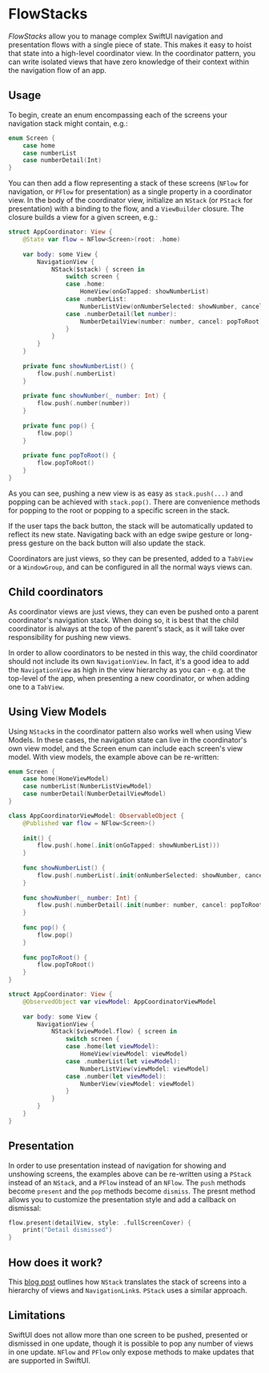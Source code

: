 # FlowStacks

*FlowStacks* allow you to manage complex SwiftUI navigation and presentation flows with a single piece of state. This makes it easy to hoist that state into a high-level coordinator view. In the coordinator pattern, you can write isolated views that have zero knowledge of their context within the navigation flow of an app.

## Usage

To begin, create an enum encompassing each of the screens your navigation stack might contain, e.g.:

```swift
enum Screen {
    case home
    case numberList
    case numberDetail(Int)
}
```

You can then add a flow representing a stack of these screens (`NFlow` for navigation, or `PFlow` for presentation) as a single property in a coordinator view. In the body of the coordinator view, initialize an `NStack` (or `PStack` for presentation) with a binding to the flow, and a `ViewBuilder` closure. The closure builds a view for a given screen, e.g.:

```swift
struct AppCoordinator: View {
    @State var flow = NFlow<Screen>(root: .home)
    
    var body: some View {
        NavigationView {
            NStack($stack) { screen in
                switch screen {
                case .home:
                    HomeView(onGoTapped: showNumberList)
                case .numberList:
                    NumberListView(onNumberSelected: showNumber, cancel: pop)
                case .numberDetail(let number):
                    NumberDetailView(number: number, cancel: popToRoot)
                }
            }
        }
    }
    
    private func showNumberList() {
        flow.push(.numberList)
    }
    
    private func showNumber(_ number: Int) {
        flow.push(.number(number))
    }
    
    private func pop() {
        flow.pop()
    }
    
    private func popToRoot() {
        flow.popToRoot()
    }
}
```

As you can see, pushing a new view is as easy as `stack.push(...)` and popping can be achieved with `stack.pop()`. There are convenience methods for popping to the root or popping to a specific screen in the stack. 

If the user taps the back button, the stack will be automatically updated to reflect its new state. Navigating back with an edge swipe gesture or long-press gesture on the back button will also update the stack.

Coordinators are just views, so they can be presented, added to a `TabView` or a `WindowGroup`, and can be configured in all the normal ways views can. 

## Child coordinators

As coordinator views are just views, they can even be pushed onto a parent coordinator's navigation stack. When doing so, it is best that the child coordinator is always at the top of the parent's stack, as it will take over responsibility for pushing new views. 

In order to allow coordinators to be nested in this way, the child coordinator should not include its own `NavigationView`. In fact, it's a good idea to add the `NavigationView` as high in the view hierarchy as you can - e.g. at the top-level of the app, when presenting a new coordinator, or when adding one to a `TabView`.

## Using View Models

Using `NStack`s in the coordinator pattern also works well when using View Models. In these cases, the navigation state can live in the coordinator's own view model, and the Screen enum can include each screen's view model. With view models, the example above can be re-written:

```swift
enum Screen {
    case home(HomeViewModel)
    case numberList(NumberListViewModel)
    case numberDetail(NumberDetailViewModel)
}

class AppCoordinatorViewModel: ObservableObject {
    @Published var flow = NFlow<Screen>()
    
    init() {
        flow.push(.home(.init(onGoTapped: showNumberList)))
    }
    
    func showNumberList() {
        flow.push(.numberList(.init(onNumberSelected: showNumber, cancel: pop)))
    }
    
    func showNumber(_ number: Int) {
        flow.push(.numberDetail(.init(number: number, cancel: popToRoot)))
    }
    
    func pop() {
        flow.pop()
    }
    
    func popToRoot() {
        flow.popToRoot()
    }
}

struct AppCoordinator: View {
    @ObservedObject var viewModel: AppCoordinatorViewModel
    
    var body: some View {
        NavigationView {
            NStack($viewModel.flow) { screen in
                switch screen {
                case .home(let viewModel):
                    HomeView(viewModel: viewModel)
                case .numberList(let viewModel):
                    NumberListView(viewModel: viewModel)
                case .number(let viewModel):
                    NumberView(viewModel: viewModel)
                }
            }
        }
    }
}
```

## Presentation

In order to use presentation instead of navigation for showing and unshowing screens, the examples above can be re-written using a `PStack` instead of an `NStack`, and a `PFlow` instead of an `NFlow`. The `push` methods become `present` and the `pop` methods become `dismiss`. The presnt method allows you to customize the presentation style and add a callback on dismissal:

```swift
flow.present(detailView, style: .fullScreenCover) {
    print("Detail dismissed")
}
```

## How does it work? 

This [blog post](https://johnpatrickmorgan.github.io/2021/07/03/NStack/) outlines how `NStack` translates the stack of screens into a hierarchy of views and `NavigationLink`s. `PStack` uses a similar approach.

## Limitations

SwiftUI does not allow more than one screen to be pushed, presented or dismissed in one update, though it is possible to pop any number of views in one update. `NFlow` and `PFlow` only expose methods to make updates that are supported in SwiftUI.
